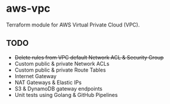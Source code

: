 # aws-vpc
Terraform module for AWS Virtual Private Cloud (VPC).

## TODO
* ~~Delete rules from VPC default Network ACL & Security Group~~
* Custom public & private Network ACLs
* Custom public & private Route Tables
* Internet Gateway
* NAT Gateways & Elastic IPs
* S3 & DynamoDB gateway endpoints
* Unit tests using Golang & GitHub Pipelines
